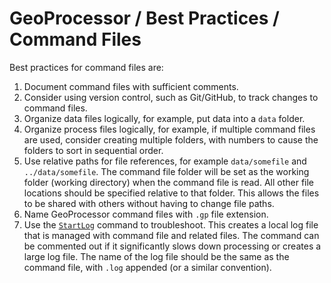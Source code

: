 # GeoProcessor / Best Practices / Command Files

Best practices for command files are:

1. Document command files with sufficient comments.
2. Consider using version control, such as Git/GitHub, to track changes to command files.
3. Organize data files logically, for example, put data into a `data` folder.
4. Organize process files logically, for example, if multiple command files are used,
   consider creating multiple folders, with numbers to cause the folders to sort in sequential order.
5. Use relative paths for file references, for example `data/somefile` and `../data/somefile`.
   The command file folder will be set as the working folder (working directory) when the command file is read.
   All other file locations should be specified relative to that folder.
   This allows the files to be shared with others without having to change file paths.
6. Name GeoProcessor command files with `.gp` file extension.
7. Use the [`StartLog`](../command-ref/StartLog/StartLog.md) command to troubleshoot.
   This creates a local log file that is managed with command file and related files.
   The command can be commented out if it significantly slows down processing or creates a large log file.
   The name of the log file should be the same as the command file, with `.log` appended (or a similar convention).
